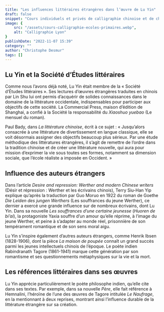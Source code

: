 ```yaml
---
title: "Les influences littéraires étrangères dans l’œuvre de Lu Yin"
draft: false
snippet: "Cours individuels et privés de calligraphie chinoise et de chinois."
image: {
    src: "/assets/cours-calligraphie-ecoles-primaires.webp",
    alt: "Calligraphie Lyon"
}
publishDate: "2022-11-07 15:39"
category: ""
author: "Christophe Desmur"
tags: []
---
```


## Lu Yin et la Société d’Études littéraires

Comme nous l’avons déjà noté, Lu Yin était membre de la « Société d’Études littéraires ». Ses lectures d’œuvres étrangères traduites en chinois par Lin Shu lui ont permis d’acquérir de solides connaissances dans le domaine de la littérature occidentale, indispensables pour participer aux objectifs de cette société. La Commercial Press, maison d’édition de Shanghai, a confié à la Société la responsabilité du *Xiaoshuo yuebao* (Le mensuel du roman).

Paul Bady, dans *La littérature chinoise*, écrit à ce sujet : « Jusqu’alors consacrée à une littérature de divertissement en langue classique, elle se voit désormais assigner des objectifs beaucoup plus sérieux. Par une étude méthodique des littératures étrangères, il s’agit de remettre de l’ordre dans la tradition chinoise et de créer une littérature nouvelle, qui aura pour mission d’exprimer la vie sous toutes ses formes, notamment sa dimension sociale, que l’école réaliste a imposée en Occident. »

## Influence des auteurs étrangers

Dans l’article *Desire and repression: Werther and modern Chinese writers* (Désir et répression : Werther et les écrivains chinois), Terry Siu-Han Yip explique qu’après la traduction par Guo Moruo en 1922 du roman de Goethe *Die Leiden des jungen Werthers* (Les souffrances du jeune Werther), ce dernier a exercé une grande influence sur de nombreux écrivains, dont Lu Yin. Dans sa nouvelle *Les souffrances d’une certaine jeunesse* (*Huoren de bi’ai*), la protagoniste Yaxia souffre d’un amour qu’elle réprime, à l’image du jeune Werther, et peine à s’adapter au monde réel, prisonnière de son tempérament romantique et de son sens moral aigu.

Lu Yin s’inspire également d’autres auteurs étrangers, comme Henrik Ibsen (1828-1906), dont la pièce *La maison de poupée* connaît un grand succès parmi les jeunes intellectuels chinois de l’époque. Le poète indien Rabindranath Tagore (1861-1941) marque cette génération par son romantisme et ses questionnements métaphysiques sur la vie et la mort.

## Les références littéraires dans ses œuvres

Lu Yin apprécie particulièrement le poète philosophe indien, qu’elle cite dans ses textes. Par exemple, dans sa nouvelle *Père*, elle fait référence à Hemnalini, l’héroïne de l’une des œuvres de Tagore intitulée *Le Naufrage*, en la mentionnant à deux reprises, montrant ainsi l’influence durable de la littérature étrangère sur sa création.
